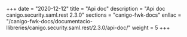 +++
date        = "2020-12-12"
title       = "Api doc"
description = "Api doc canigo.security.saml.rest 2.3.0"
sections    = "canigo-fwk-docs"
enllac		= "/canigo-fwk-docs/documentacio-llibreries/canigo.security.saml.rest/2.3.0/api-doc/"
weight		= 5
+++
